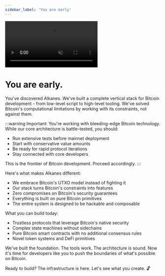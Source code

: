 ```yaml
---
sidebar_label: 'You are early'
---
```


<div style={{
  aspectRatio: '16/9',
  borderRadius: '12px',
  overflow: 'hidden',
  border: '1px solid var(--ifm-color-emphasis-200)',
  width: '100%',
  height: '100%',
  position: 'relative',
  marginTop: '20px',
  marginBottom: '40px',
}}>
  <video
    autoPlay
    loop
    playsInline
    muted
    style={{
      width: '100%',
      height: '100%',
      objectFit: 'cover',
    }}
  >
    <source src="/img/video4.mp4" type="video/mp4" />
  </video>
</div>

# You are early.

You've discovered Alkanes. We've built a complete vertical stack for Bitcoin development - from low-level script to high-level tooling. We've solved Bitcoin's computational limitations by working with its constraints, not against them.

:::warning
Important: You're working with bleeding-edge Bitcoin technology. While our core architecture is battle-tested, you should:

- Run extensive tests before mainnet deployment
- Start with conservative value amounts
- Be ready for rapid protocol iterations
- Stay connected with core developers

This is the frontier of Bitcoin development. Proceed accordingly.
:::

Here's what makes Alkanes different:

- We embrace Bitcoin's UTXO model instead of fighting it
- Our stack turns Bitcoin's constraints into features
- Zero compromises on Bitcoin's security guarantees
- Everything is built on pure Bitcoin primitives
- The entire system is designed to be hackable and composable

What you can build today:

- Trustless protocols that leverage Bitcoin's native security
- Complex state machines without sidechains
- Pure Bitcoin smart contracts with no additional consensus rules
- Novel token systems and DeFi primitives

We've built the foundation. The tools work. The architecture is sound. Now it's time for developers like you to push the boundaries of what's possible on Bitcoin.

Ready to build? The infrastructure is here. Let's see what you create. 🔓
